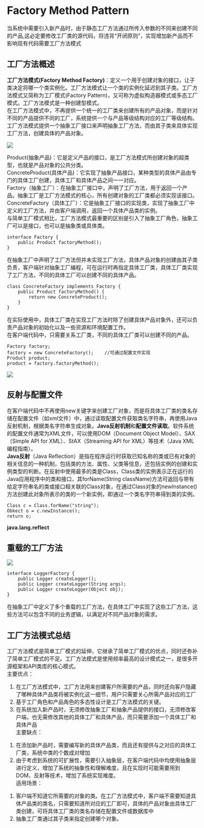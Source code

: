 # Factory Method Pattern
当系统中需要引入新产品时，由于静态工厂方法通过所传入参数的不同来创建不同的产品,这必定要修改工厂类的源代码，将违背“开闭原则”，实现增加新产品而不影响现有代码需要工厂方法模式
## 工厂方法概述
**工厂方法模式(Factory Method Factory)**：定义一个用于创建对象的接口，让子类决定将哪一个类实例化。工厂方法模式让一个类的实例化延迟到其子类。工厂方法模式又简称为工厂模式(Factory Pattern)，又可称为虚拟构造器模式或多态工厂模式。工厂方法模式是一种创建型模式。  
在工厂方法模式中，不再提供一个统一的工厂类来创建所有的产品对象，而是针对不同的产品提供不同的工厂，系统提供一个与产品等级结构对应的工厂等级结构。  
工厂方法模式提供一个抽象工厂接口来声明抽象工厂方法，而由其子类来具体实现工厂方法，创建具体的产品对象。  

<image src="images/factorymethod1.jpeg">

Product(抽象产品)：它是定义产品的接口，是工厂方法模式所创建对象的超类型，也就是产品对象的公共分类。  
ConcreteProduct(具体产品)：它实现了抽象产品接口，某种类型的具体产品由专门的具体工厂创建，具体工厂和具体产品之间一一对应。  
Factory（抽象工厂）：在抽象工厂接口中，声明了工厂方法，用于返回一个产品。抽象工厂是工厂方法模式的核心，所有创建对象的工厂类都必须实现该接口。  
ConcreteFactory（具体工厂）：它是抽象工厂接口的实现类，实现了抽象工厂中定义的工厂方法，并由客户端调用，返回一个具体产品类的实例。  
与简单工厂模式相比，工厂方法模式最重要的区别是引入了抽象工厂角色，抽象工厂可以是接口，也可以是抽象类或具体类。

```
interface Factory {
	public Product factoryMethod();
}
```  
在抽象工厂中声明了工厂方法但并未实现工厂方法，具体产品对象的创建由其子类负责，客户端针对抽象工厂编程，可在运行时再指定具体工厂类，具体工厂类实现了工厂方法，不同的具体工厂可以创建不同的具体产品。  

```
class ConcreteFactory implements Factory {
	public Product factoryMethod() {
		return new ConcreteProduct();
	}
}
```  
在实际使用中，具体工厂类在实现工厂方法时除了创建具体产品对象外，还可以负责产品对象的初始化以及一些资源和环境配置工作。  
在客户端代码中，只需要关系工厂类，不同的具体工厂类可以创建不同的产品。  

```
Factory factory;
factory = new ConcreteFactory(); 	//可通过配置文件实现
Product product;
product = factory.factoryMethod();
```  
<image src="images/factorymethod2.jpeg">  

## 反射与配置文件
在客户端代码中不再使用new关键字来创建工厂对象，而是将具体工厂类的类名存储在配置文件（如xml文件）中，通过读取配置文件获取类名字符串，再使用Java反射机制，根据类名字符串生成对象。**Java反射机制**和**配置文件读取**。软件系统的配置文件通常为XML文件，可以使用DOM（Document Object Model）、SAX（Simple API for XML）、StAX（Streaming API for XML）等技术（Java XML编程指南）。  
**Java反射**（Java Reflection）是指在程序运行时获取已知名称的类或已有对象的相关信息的一种机制，包括类的方法、属性、父类等信息，还包括实例的创建和实例类型的判断。在反射中使用最多的类是Class，Class类的实例表示正在运行的Java应用程序中的类和接口，其forName(String className)方法可返回与带有给定字符串名的类或接口相关联的Class对象，在通过Class对象的newInstance()方法创建此对象所表示的类的一个新实例，即通过一个类名字符串得到类的实例。  

```
Class c = Class.forName("string");
Obkect o = c.newInstance();
return o;
```
**java.lang.reflect**

## 重载的工厂方法
<image src="images/factorymethod3.jpeg">  

```
interface LoggerFactory {
	public Logger createLogger();
	public Logger createLogger(String args);
	public Logger createLogger(Object obj);
}
```  
在抽象工厂中定义了多个重载的工厂方法，在具体工厂中实现了这些工厂方法，这些方法可以包含不同的业务逻辑，以满足对不同产品对象的需求。  
## 工厂方法模式总结
工厂方法模式是简单工厂模式的延伸，它继承了简单工厂模式的优点，同时还弥补了简单工厂模式的不足。工厂方法模式是使用频率最高的设计模式之一，是很多开源框架和API类库的核心模式。  
主要优点：
1. 在工厂方法模式中，工厂方法用来创建客户所需要的产品，同时还向客户隐藏了哪种具体产品类将被实例化这一细节，用户只需要关心所需产品对应的工厂  
2. 基于工厂角色和产品角色的多态性设计是工厂方法模式的关键。  
3. 在系统加入新产品时，无须修改抽象工厂和抽象产品提供的接口，无须修改客户端，也无需修改其他的具体工厂和具体产品，而只需要添加一个具体工厂和具体产品  
主要缺点：  
1) 在添加新产品时，需要编写新的具体产品类，而且还有提供与之对应的具体工厂类，系统中类的个数成对增加  
2) 由于考虑到系统的可扩展性，需要引入抽象层，在客户端代码中均使用抽象层进行定义，增加了系统的抽象性和理解难度，且在实现时可能需要用到DOM、反射等技术，增加了系统实现难度。  
适用场景：  
1. 客户端不知道它所需要的对象的类。在工厂方法模式中，客户端不需要知道具体产品类的类名，只需要知道所对应的工厂即可，具体的产品对象由具体工厂类创建，可将具体工厂类的类名存储在配置文件或数据库中  
2. 抽象工厂类通过其子类来指定创建哪个对象。
